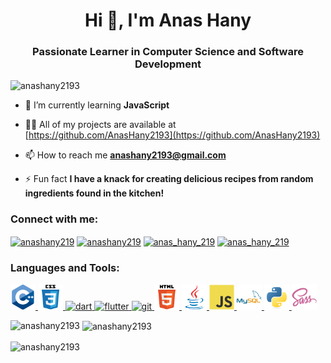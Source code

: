 <h1 align="center">Hi 👋, I'm Anas Hany</h1>
<h3 align="center">Passionate Learner in Computer Science and Software Development</h3>

<p align="left"> <img src="https://komarev.com/ghpvc/?username=anashany2193&label=Profile%20views&color=0e75b6&style=flat" alt="anashany2193" /> </p>

- 🌱 I’m currently learning **JavaScript**

- 👨‍💻 All of my projects are available at [https://github.com/AnasHany2193](https://github.com/AnasHany2193)

- 📫 How to reach me **anashany2193@gmail.com**

- ⚡ Fun fact **I have a knack for creating delicious recipes from random ingredients found in the kitchen!**

<h3 align="left">Connect with me:</h3>
<p align="left">
<a href="https://linkedin.com/in/anashany219" target="blank"><img align="center" src="https://raw.githubusercontent.com/rahuldkjain/github-profile-readme-generator/master/src/images/icons/Social/linked-in-alt.svg" alt="anashany219" height="30" width="40" /></a>
<a href="https://fb.com/anashany219" target="blank"><img align="center" src="https://raw.githubusercontent.com/rahuldkjain/github-profile-readme-generator/master/src/images/icons/Social/facebook.svg" alt="anashany219" height="30" width="40" /></a>
<a href="https://codeforces.com/profile/anas_hany_219" target="blank"><img align="center" src="https://raw.githubusercontent.com/rahuldkjain/github-profile-readme-generator/master/src/images/icons/Social/codeforces.svg" alt="anas_hany_219" height="30" width="40" /></a>
<a href="https://www.leetcode.com/anas_hany_219" target="blank"><img align="center" src="https://raw.githubusercontent.com/rahuldkjain/github-profile-readme-generator/master/src/images/icons/Social/leet-code.svg" alt="anas_hany_219" height="30" width="40" /></a>
</p>

<h3 align="left">Languages and Tools:</h3>
<p align="left"> <a href="https://www.w3schools.com/cpp/" target="_blank" rel="noreferrer"> <img src="https://raw.githubusercontent.com/devicons/devicon/master/icons/cplusplus/cplusplus-original.svg" alt="cplusplus" width="40" height="40"/> </a> <a href="https://www.w3schools.com/css/" target="_blank" rel="noreferrer"> <img src="https://raw.githubusercontent.com/devicons/devicon/master/icons/css3/css3-original-wordmark.svg" alt="css3" width="40" height="40"/> </a> <a href="https://dart.dev" target="_blank" rel="noreferrer"> <img src="https://www.vectorlogo.zone/logos/dartlang/dartlang-icon.svg" alt="dart" width="40" height="40"/> </a> <a href="https://flutter.dev" target="_blank" rel="noreferrer"> <img src="https://www.vectorlogo.zone/logos/flutterio/flutterio-icon.svg" alt="flutter" width="40" height="40"/> </a> <a href="https://git-scm.com/" target="_blank" rel="noreferrer"> <img src="https://www.vectorlogo.zone/logos/git-scm/git-scm-icon.svg" alt="git" width="40" height="40"/> </a> <a href="https://www.w3.org/html/" target="_blank" rel="noreferrer"> <img src="https://raw.githubusercontent.com/devicons/devicon/master/icons/html5/html5-original-wordmark.svg" alt="html5" width="40" height="40"/> </a> <a href="https://www.java.com" target="_blank" rel="noreferrer"> <img src="https://raw.githubusercontent.com/devicons/devicon/master/icons/java/java-original.svg" alt="java" width="40" height="40"/> </a> <a href="https://developer.mozilla.org/en-US/docs/Web/JavaScript" target="_blank" rel="noreferrer"> <img src="https://raw.githubusercontent.com/devicons/devicon/master/icons/javascript/javascript-original.svg" alt="javascript" width="40" height="40"/> </a> <a href="https://www.mysql.com/" target="_blank" rel="noreferrer"> <img src="https://raw.githubusercontent.com/devicons/devicon/master/icons/mysql/mysql-original-wordmark.svg" alt="mysql" width="40" height="40"/> </a> <a href="https://www.python.org" target="_blank" rel="noreferrer"> <img src="https://raw.githubusercontent.com/devicons/devicon/master/icons/python/python-original.svg" alt="python" width="40" height="40"/> </a> <a href="https://sass-lang.com" target="_blank" rel="noreferrer"> <img src="https://raw.githubusercontent.com/devicons/devicon/master/icons/sass/sass-original.svg" alt="sass" width="40" height="40"/> </a> </p>

<p><img align="left" src="https://github-readme-stats.vercel.app/api/top-langs?username=anashany2193&show_icons=true&locale=en&layout=compact" alt="anashany2193" /></p>

<p>&nbsp;<img align="center" src="https://github-readme-stats.vercel.app/api?username=anashany2193&show_icons=true&locale=en" alt="anashany2193" /></p>

<p><img align="center" src="https://github-readme-streak-stats.herokuapp.com/?user=anashany2193&" alt="anashany2193" /></p>
